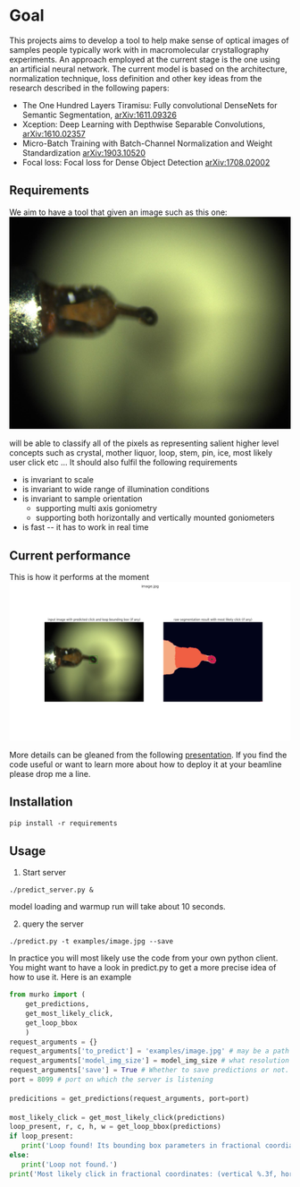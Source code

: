 # Goal
This projects aims to develop a tool to help make sense of optical images of samples people typically work with in macromolecular crystallography experiments. An approach employed at the current stage is the one using an artificial neural network. The current model is based on the architecture, normalization technique, loss definition and other key ideas from the research described in the following papers: 
* The One Hundred Layers Tiramisu: Fully convolutional DenseNets for Semantic Segmentation, [arXiv:1611.09326](https://arxiv.org/abs/1611.09326])
* Xception: Deep Learning with Depthwise Separable Convolutions, [arXiv:1610.02357](https://arxiv.org/abs/1610.02357)
* Micro-Batch Training with Batch-Channel Normalization and Weight Standardization [arXiv:1903.10520](https://arxiv.org/abs/)
* Focal loss: Focal loss for Dense Object Detection [arXiv:1708.02002](https://arxiv.org/abs/1708.02002)

## Requirements
We aim to have a tool that given an image such as this one:
![Example input](https://github.com/MartinSavko/murko/blob/main/examples/image.jpg)

will be able to classify all of the pixels as representing salient higher level concepts such as crystal, mother liquor, loop, stem, pin, ice, most likely user click etc ... It should also fulfil the following requirements

* is invariant to scale
* is invariant to wide range of illumination conditions
* is invariant to sample orientation 
  * supporting multi axis goniometry
  * supporting both horizontally and vertically mounted goniometers
* is fast -- it has to work in real time

## Current performance
This is how it performs at the moment
![Result](https://github.com/MartinSavko/murko/blob/main/examples/image_default_model_img_size_256x320_comparison.png)

More details can be gleaned from the following [presentation](https://bit.ly/murko_isac).
If you find the code useful or want to learn more about how to deploy it at your beamline please drop me a line.

## Installation

```
pip install -r requirements
```
## Usage
1. Start server
```
./predict_server.py &
```
model loading and warmup run will take about 10 seconds.

2. query the server
```
./predict.py -t examples/image.jpg --save

```

In practice you will most likely use the code from your own python client. You might want to have a look in predict.py to get a more precise idea of how to use it. Here is an example

```python
from murko import ( 
    get_predictions,
    get_most_likely_click,
    get_loop_bbox
    )
request_arguments = {}
request_arguments['to_predict'] = 'examples/image.jpg' # may be a path to an image, directory, jpeg string, list of jpegs, list of ndarrays, to_predict, etc... (have a look at segment_multihead() method in murko.py to see how is it handled
request_arguments['model_img_size'] = model_img_size # what resolution will be the prediction run at. May be arbitrary, (256, 320) is the default.
request_arguments['save'] = True # Whether to save predictions or not.
port = 8099 # port on which the server is listening

predicitions = get_predictions(request_arguments, port=port)

most_likely_click = get_most_likely_click(predictions)
loop_present, r, c, h, w = get_loop_bbox(predictions)
if loop_present:
   print('Loop found! Its bounding box parameters in fractional coordianates are: center (vertical %.3f, horizontal %.3f), height %.3f, width %.3f' % (r, c, h, w))
else:
   print('Loop not found.')
print('Most likely click in fractional coordinates: (vertical %.3f, horizontal %.3f)' % (most_likely_click))

```
